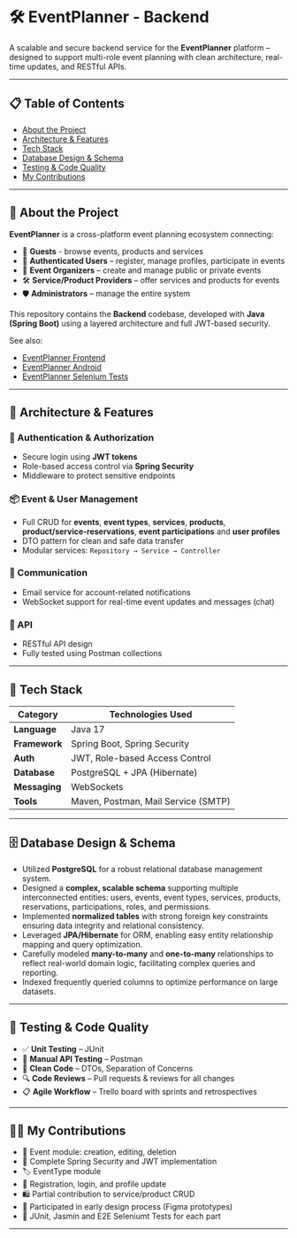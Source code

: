 # 🛠️ EventPlanner - Backend

A scalable and secure backend service for the **EventPlanner** platform – designed to support multi-role event planning with clean architecture, real-time updates, and RESTful APIs.

---

## 📋 Table of Contents
- [About the Project](#about-the-project)
- [Architecture & Features](#architecture--features)
- [Tech Stack](#tech-stack)
- [Database Design & Schema](#database-design)
- [Testing & Code Quality](#testing--code-quality)
- [My Contributions](#my-contributions)

---

<a name="about-the-project"></a>
## 📖 About the Project

**EventPlanner** is a cross-platform event planning ecosystem connecting:
- 👤 **Guests** - browse events, products and services
- 🎫 **Authenticated Users** – register, manage profiles, participate in events  
- 🎤 **Event Organizers** – create and manage public or private events  
- 🛠️ **Service/Product Providers** – offer services and products for events  
- 🛡️ **Administrators** – manage the entire system

This repository contains the **Backend** codebase, developed with **Java (Spring Boot)** using a layered architecture and full JWT-based security.

See also:  
- [EventPlanner Frontend](https://github.com/Nikola034/Event-Planner-Frontend)  
- [EventPlanner Android](https://github.com/Nikola034/Event-Planner-Android) 
- [EventPlanner Selenium Tests](https://github.com/Nikola034/Event-Planner-Selenium-Tests)
---

<a name="architecture--features"></a>
## 🧱 Architecture & Features

### 🔐 Authentication & Authorization
- Secure login using **JWT tokens**
- Role-based access control via **Spring Security**
- Middleware to protect sensitive endpoints

### 📦 Event & User Management
- Full CRUD for **events**, **event types**, **services**, **products**, **product/service-reservations**, **event participations** and **user profiles**
- DTO pattern for clean and safe data transfer
- Modular services: `Repository → Service → Controller`

### 🔔 Communication
- Email service for account-related notifications
- WebSocket support for real-time event updates and messages (chat)

### 🔗 API
- RESTful API design
- Fully tested using Postman collections

---

<a name="tech-stack"></a>
## 🧰 Tech Stack

| Category     | Technologies Used                          |
|--------------|---------------------------------------------|
| **Language** | Java 17                                     |
| **Framework**| Spring Boot, Spring Security                |
| **Auth**     | JWT, Role-based Access Control              |
| **Database** | PostgreSQL + JPA (Hibernate)                |
| **Messaging**| WebSockets                                  |
| **Tools**    | Maven, Postman, Mail Service (SMTP)         |

---

<a name="database-design"></a>
## 🗄️ Database Design & Schema

- Utilized **PostgreSQL** for a robust relational database management system.  
- Designed a **complex, scalable schema** supporting multiple interconnected entities: users, events, event types, services, products, reservations, participations, roles, and permissions.  
- Implemented **normalized tables** with strong foreign key constraints ensuring data integrity and relational consistency.  
- Leveraged **JPA/Hibernate** for ORM, enabling easy entity relationship mapping and query optimization.  
- Carefully modeled **many-to-many** and **one-to-many** relationships to reflect real-world domain logic, facilitating complex queries and reporting.  
- Indexed frequently queried columns to optimize performance on large datasets.

---

<a name="testing--code-quality"></a>
## 🧪 Testing & Code Quality

- ✅ **Unit Testing** – JUnit  
- 🧪 **Manual API Testing** – Postman  
- 🧼 **Clean Code** – DTOs, Separation of Concerns  
- 🔍 **Code Reviews** – Pull requests & reviews for all changes  
- 📋 **Agile Workflow** – Trello board with sprints and retrospectives

---

<a name="my-contributions"></a>
## 👨‍💻 My Contributions

- 🔧 Event module: creation, editing, deletion
- 🔐 Complete Spring Security and JWT implementation
- 🏷️ EventType module  
- 👤 Registration, login, and profile update  
- 🛍️ Partial contribution to service/product CRUD  
- 📐 Participated in early design process (Figma prototypes)
- 🧪 JUnit, Jasmin and E2E Seleniumt Tests for each part

---
